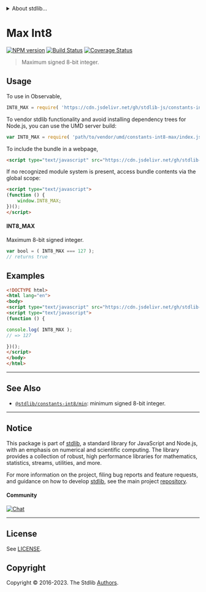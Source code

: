 <!--

@license Apache-2.0

Copyright (c) 2018 The Stdlib Authors.

Licensed under the Apache License, Version 2.0 (the "License");
you may not use this file except in compliance with the License.
You may obtain a copy of the License at

   http://www.apache.org/licenses/LICENSE-2.0

Unless required by applicable law or agreed to in writing, software
distributed under the License is distributed on an "AS IS" BASIS,
WITHOUT WARRANTIES OR CONDITIONS OF ANY KIND, either express or implied.
See the License for the specific language governing permissions and
limitations under the License.

-->


<details>
  <summary>
    About stdlib...
  </summary>
  <p>We believe in a future in which the web is a preferred environment for numerical computation. To help realize this future, we've built stdlib. stdlib is a standard library, with an emphasis on numerical and scientific computation, written in JavaScript (and C) for execution in browsers and in Node.js.</p>
  <p>The library is fully decomposable, being architected in such a way that you can swap out and mix and match APIs and functionality to cater to your exact preferences and use cases.</p>
  <p>When you use stdlib, you can be absolutely certain that you are using the most thorough, rigorous, well-written, studied, documented, tested, measured, and high-quality code out there.</p>
  <p>To join us in bringing numerical computing to the web, get started by checking us out on <a href="https://github.com/stdlib-js/stdlib">GitHub</a>, and please consider <a href="https://opencollective.com/stdlib">financially supporting stdlib</a>. We greatly appreciate your continued support!</p>
</details>

# Max Int8

[![NPM version][npm-image]][npm-url] [![Build Status][test-image]][test-url] [![Coverage Status][coverage-image]][coverage-url] <!-- [![dependencies][dependencies-image]][dependencies-url] -->

> Maximum signed 8-bit integer.



<section class="usage">

## Usage

To use in Observable,

```javascript
INT8_MAX = require( 'https://cdn.jsdelivr.net/gh/stdlib-js/constants-int8-max@umd/browser.js' )
```

To vendor stdlib functionality and avoid installing dependency trees for Node.js, you can use the UMD server build:

```javascript
var INT8_MAX = require( 'path/to/vendor/umd/constants-int8-max/index.js' )
```

To include the bundle in a webpage,

```html
<script type="text/javascript" src="https://cdn.jsdelivr.net/gh/stdlib-js/constants-int8-max@umd/browser.js"></script>
```

If no recognized module system is present, access bundle contents via the global scope:

```html
<script type="text/javascript">
(function () {
    window.INT8_MAX;
})();
</script>
```

#### INT8_MAX

Maximum 8-bit signed integer.

```javascript
var bool = ( INT8_MAX === 127 );
// returns true
```

</section>

<!-- /.usage -->

<section class="examples">

## Examples

<!-- TODO: better example -->

<!-- eslint no-undef: "error" -->

```html
<!DOCTYPE html>
<html lang="en">
<body>
<script type="text/javascript" src="https://cdn.jsdelivr.net/gh/stdlib-js/constants-int8-max@umd/browser.js"></script>
<script type="text/javascript">
(function () {

console.log( INT8_MAX );
// => 127

})();
</script>
</body>
</html>
```

</section>

<!-- /.examples -->

<!-- Section for related `stdlib` packages. Do not manually edit this section, as it is automatically populated. -->

<section class="related">

* * *

## See Also

-   <span class="package-name">[`@stdlib/constants-int8/min`][@stdlib/constants/int8/min]</span><span class="delimiter">: </span><span class="description">minimum signed 8-bit integer.</span>

</section>

<!-- /.related -->

<!-- Section for all links. Make sure to keep an empty line after the `section` element and another before the `/section` close. -->


<section class="main-repo" >

* * *

## Notice

This package is part of [stdlib][stdlib], a standard library for JavaScript and Node.js, with an emphasis on numerical and scientific computing. The library provides a collection of robust, high performance libraries for mathematics, statistics, streams, utilities, and more.

For more information on the project, filing bug reports and feature requests, and guidance on how to develop [stdlib][stdlib], see the main project [repository][stdlib].

#### Community

[![Chat][chat-image]][chat-url]

---

## License

See [LICENSE][stdlib-license].


## Copyright

Copyright &copy; 2016-2023. The Stdlib [Authors][stdlib-authors].

</section>

<!-- /.stdlib -->

<!-- Section for all links. Make sure to keep an empty line after the `section` element and another before the `/section` close. -->

<section class="links">

[npm-image]: http://img.shields.io/npm/v/@stdlib/constants-int8-max.svg
[npm-url]: https://npmjs.org/package/@stdlib/constants-int8-max

[test-image]: https://github.com/stdlib-js/constants-int8-max/actions/workflows/test.yml/badge.svg?branch=main
[test-url]: https://github.com/stdlib-js/constants-int8-max/actions/workflows/test.yml?query=branch:main

[coverage-image]: https://img.shields.io/codecov/c/github/stdlib-js/constants-int8-max/main.svg
[coverage-url]: https://codecov.io/github/stdlib-js/constants-int8-max?branch=main

<!--

[dependencies-image]: https://img.shields.io/david/stdlib-js/constants-int8-max.svg
[dependencies-url]: https://david-dm.org/stdlib-js/constants-int8-max/main

-->

[chat-image]: https://img.shields.io/gitter/room/stdlib-js/stdlib.svg
[chat-url]: https://app.gitter.im/#/room/#stdlib-js_stdlib:gitter.im

[stdlib]: https://github.com/stdlib-js/stdlib

[stdlib-authors]: https://github.com/stdlib-js/stdlib/graphs/contributors

[umd]: https://github.com/umdjs/umd
[es-module]: https://developer.mozilla.org/en-US/docs/Web/JavaScript/Guide/Modules

[deno-url]: https://github.com/stdlib-js/constants-int8-max/tree/deno
[umd-url]: https://github.com/stdlib-js/constants-int8-max/tree/umd
[esm-url]: https://github.com/stdlib-js/constants-int8-max/tree/esm
[branches-url]: https://github.com/stdlib-js/constants-int8-max/blob/main/branches.md

[stdlib-license]: https://raw.githubusercontent.com/stdlib-js/constants-int8-max/main/LICENSE

<!-- <related-links> -->

[@stdlib/constants/int8/min]: https://github.com/stdlib-js/constants-int8-min/tree/umd

<!-- </related-links> -->

</section>

<!-- /.links -->
